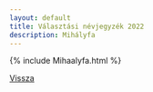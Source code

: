 ```yaml
---
layout: default
title: Választási névjegyzék 2022
description: Mihályfa
---
```


{% include Mihaalyfa.html %}

[Vissza](./)